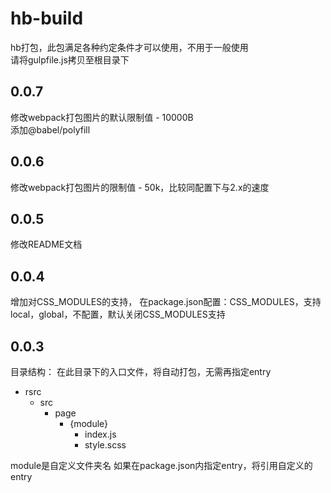 # hb-build
hb打包，此包满足各种约定条件才可以使用，不用于一般使用  
请将gulpfile.js拷贝至根目录下

## 0.0.7
修改webpack打包图片的默认限制值 - 10000B  
添加@babel/polyfill

## 0.0.6
修改webpack打包图片的限制值 - 50k，比较同配置下与2.x的速度

## 0.0.5
修改README文档

## 0.0.4
增加对CSS_MODULES的支持，
在package.json配置：CSS_MODULES，支持local，global，不配置，默认关闭CSS_MODULES支持

## 0.0.3
目录结构：
在此目录下的入口文件，将自动打包，无需再指定entry
- rsrc
  - src
    - page
      - {module}
        - index.js
        - style.scss

module是自定义文件夹名
如果在package.json内指定entry，将引用自定义的entry